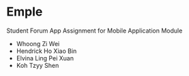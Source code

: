 # Emple
Student Forum App Assignment for Mobile Application Module

- Whoong Zi Wei
- Hendrick Ho Xiao Bin
- Elvina Ling Pei Xuan
- Koh Tzyy Shen 
